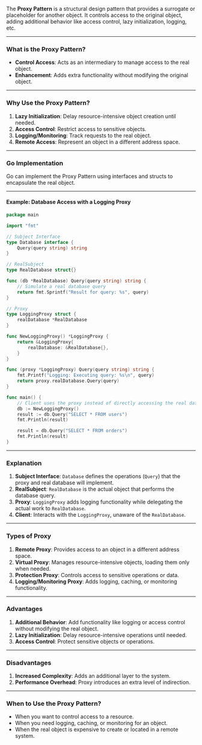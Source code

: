 The **Proxy Pattern** is a structural design pattern that provides a surrogate or placeholder for another object. It controls access to the original object, adding additional behavior like access control, lazy initialization, logging, etc.

---

### **What is the Proxy Pattern?**

- **Control Access**: Acts as an intermediary to manage access to the real object.
- **Enhancement**: Adds extra functionality without modifying the original object.

---

### **Why Use the Proxy Pattern?**

1. **Lazy Initialization**: Delay resource-intensive object creation until needed.
2. **Access Control**: Restrict access to sensitive objects.
3. **Logging/Monitoring**: Track requests to the real object.
4. **Remote Access**: Represent an object in a different address space.

---

### **Go Implementation**

Go can implement the Proxy Pattern using interfaces and structs to encapsulate the real object.

---

#### **Example: Database Access with a Logging Proxy**

```go
package main

import "fmt"

// Subject Interface
type Database interface {
	Query(query string) string
}

// RealSubject
type RealDatabase struct{}

func (db *RealDatabase) Query(query string) string {
	// Simulate a real database query
	return fmt.Sprintf("Result for query: %s", query)
}

// Proxy
type LoggingProxy struct {
	realDatabase *RealDatabase
}

func NewLoggingProxy() *LoggingProxy {
	return &LoggingProxy{
		realDatabase: &RealDatabase{},
	}
}

func (proxy *LoggingProxy) Query(query string) string {
	fmt.Printf("Logging: Executing query: %s\n", query)
	return proxy.realDatabase.Query(query)
}

func main() {
	// Client uses the proxy instead of directly accessing the real database
	db := NewLoggingProxy()
	result := db.Query("SELECT * FROM users")
	fmt.Println(result)

	result = db.Query("SELECT * FROM orders")
	fmt.Println(result)
}
```

---

### **Explanation**

1. **Subject Interface**: `Database` defines the operations (`Query`) that the proxy and real database will implement.
2. **RealSubject**: `RealDatabase` is the actual object that performs the database query.
3. **Proxy**: `LoggingProxy` adds logging functionality while delegating the actual work to `RealDatabase`.
4. **Client**: Interacts with the `LoggingProxy`, unaware of the `RealDatabase`.

---

### **Types of Proxy**

1. **Remote Proxy**: Provides access to an object in a different address space.
2. **Virtual Proxy**: Manages resource-intensive objects, loading them only when needed.
3. **Protection Proxy**: Controls access to sensitive operations or data.
4. **Logging/Monitoring Proxy**: Adds logging, caching, or monitoring functionality.

---

### **Advantages**

1. **Additional Behavior**: Add functionality like logging or access control without modifying the real object.
2. **Lazy Initialization**: Delay resource-intensive operations until needed.
3. **Access Control**: Protect sensitive objects or operations.

---

### **Disadvantages**

1. **Increased Complexity**: Adds an additional layer to the system.
2. **Performance Overhead**: Proxy introduces an extra level of indirection.

---

### **When to Use the Proxy Pattern?**

- When you want to control access to a resource.
- When you need logging, caching, or monitoring for an object.
- When the real object is expensive to create or located in a remote system.
